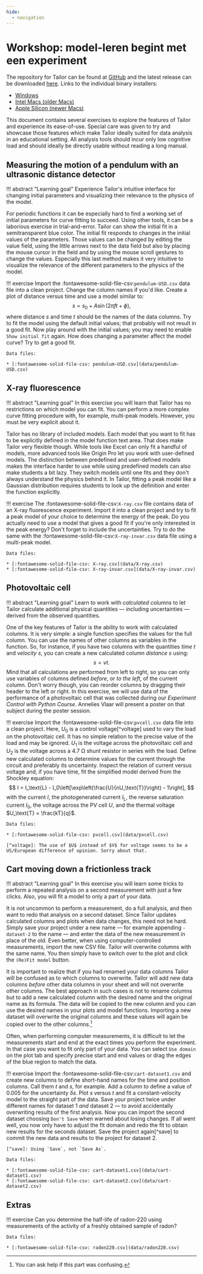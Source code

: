```yaml
---
hide:
  - navigation
---
```


# Workshop: model-leren begint met een experiment

The repository for Tailor can be found at [GitHub](https://github.com/davidfokkema/tailor) and the latest release can be downloaded [here](https://github.com/davidfokkema/tailor/releases/latest). Links to the individual binary installers:

* [Windows](https://github.com/davidfokkema/tailor/releases/download/v1.8.0/Tailor-1.8.0.msi)
* [Intel Macs (older Macs)](https://github.com/davidfokkema/tailor/releases/download/v1.8.0/Tailor-1.8.0_intel.dmg)
* [Apple Silicon (newer Macs)](https://github.com/davidfokkema/tailor/releases/download/v1.8.0/Tailor-1.8.0_apple_silicon.dmg)

This document contains several exercises to explore the features of Tailor and experience its ease-of-use. Special care was given to try and showcase those features which make Tailor ideally suited for data analysis in an educational setting. All analysis tools should incur only low cognitive load and should ideally be directly usable without reading a long manual.


## Measuring the motion of a pendulum with an ultrasonic distance detector

!!! abstract "Learning goal"
    Experience Tailor's intuitive interface for changing initial parameters and visualizing their relevance to the physics of the model.

For periodic functions it can be especially hard to find a working set of initial parameters for curve fitting to succeed. Using other tools, it can be a laborious exercise in trial-and-error. Tailor can show the initial fit in a semitransparent blue color. The initial fit responds to changes in the initial values of the parameters. Those values can be changed by editing the value field, using the little arrows next to the data field but also by placing the mouse cursor in the field and by using the mouse scroll gestures to change the values. Especially this last method makes it very intuitive to visualize the relevance of the different parameters to the physics of the model.

!!! exercise
    Import the :fontawesome-solid-file-csv:`pendulum-USD.csv` data file into a clean project. Change the column names if you'd like. Create a plot of distance versus time and use a model similar to:
    $$
    s = s_0 + A \sin(2\pi f t + \phi),
    $$
    where distance $s$ and time $t$ should be the names of the data columns. Try to fit the model using the default initial values; that probably will not result in a good fit. Now play around with the initial values; you may need to enable `Show initial fit` again. How does changing a parameter affect the model curve? Try to get a good fit.

    Data files:

    * [:fontawesome-solid-file-csv: pendulum-USD.csv](data/pendulum-USD.csv)


## X-ray fluorescence

!!! abstract "Learning goal"
    In this exercise you will learn that Tailor has no restrictions on which model you can fit. You can perform a more complex curve fitting procedure with, for example, multi-peak models. However, you must be very explicit about it.
    
Tailor has no library of included models. Each model that you want to fit has to be explicitly defined in the model function text area. That does make Tailor very flexible though. While tools like Excel can only fit a handful of models, more advanced tools like Origin Pro let you work with user-defined models. The distinction between predefined and user-defined models makes the interface harder to use while using predefined models can also make students a bit lazy. They switch models until one fits and they don't always understand the physics behind it. In Tailor, fitting a peak model like a Gaussian distribution requires students to look up the definition and enter the function explicitly.

!!! exercise
    The :fontawesome-solid-file-csv:`X-ray.csv` file contains data of an X-ray fluorescence experiment. Import it into a clean project and try to fit a peak model of your choice to determine the energy of the peak. Do you actually need to use a model that gives a good fit if you're only interested in the peak energy? Don't forget to include the uncertainties. Try to do the same with the :fontawesome-solid-file-csv:`X-ray-invar.csv` data file using a multi-peak model.

    Data files:

    * [:fontawesome-solid-file-csv: X-ray.csv](data/X-ray.csv)
    * [:fontawesome-solid-file-csv: X-ray-invar.csv](data/X-ray-invar.csv)


## Photovoltaic cell

!!! abstract "Learning goal"
    Learn to work with _calculated columns_ to let Tailor calculate additional physical quantities &mdash; including uncertainties &mdash; derived from the observed quantities.

One of the key features of Tailor is the ability to work with calculated columns. It is very simple: a single function specifies the values for the full column. You can use the names of other columns as variables in the function. So, for instance, if you have two columns with the quantities _time_ $t$ and _velocity_ $s$, you can create a new calculated column _distance_ $s$ using:
$$
s = vt.
$$
Mind that all calculations are performed from left to right, so you can only use variables of columns defined _before_, or _to the left_, of the current column. Don't worry though, you can reorder columns by dragging their header to the left or right. In this exercise, we will use data of the performance of a photovoltaic cell that was collected during our _Experiment Control with Python Course_. Annelies Vlaar will present a poster on that subject during the poster session.

!!! exercise
    Import the :fontawesome-solid-file-csv:`pvcell.csv` data file into a clean project. Here, $U_0$ is a control voltage[^voltage] used to vary the load on the photovoltaic cell. It has no simple relation to the precise value of the load and may be ignored. $U_1$ is the voltage across the photovoltaic cell and $U_2$ is the voltage across a 4.7 Ω shunt resistor in series with the load. Define new calculated columns to determine values for the current through the circuit and preferably its uncertainty. Inspect the relation of current versus voltage and, if you have time, fit the simplified model derived from the Shockley equation:
    $$
    I = I_\text{L} - I_0\left[\exp\left(\frac{U}{nU_\text{T}}\right) - 1\right],
    $$
    with the current $I$, the photogenerated current $I_\text{L}$, the reverse saturation current $I_0$, the voltage across the PV cell $U$, and the thermal voltage $U_\text{T} = \frac{kT}{q}$.

    Data files:

    * [:fontawesome-solid-file-csv: pvcell.csv](data/pvcell.csv)

    [^voltage]: The use of $U$ instead of $V$ for voltage seems to be a US/European difference of opinion. Sorry about that.

## Cart moving down a frictionless track

!!! abstract "Learning goal"
    In this exercise you will learn some tricks to perform a repeated analysis on a second measurement with just a few clicks. Also, you will fit a model to only a part of your data.

It is not uncommon to perform a measurement, do a full analysis, and then want to redo that analysis on a second dataset. Since Tailor updates calculated columns and plots when data changes, this need not be hard. Simply save your project under a new name &mdash; for example appending `-dataset-2` to the name &mdash; and enter the data of the new measurement in place of the old. Even better, when using computer-controlled measurements, import the new CSV file. Tailor will overwrite columns with the same name. You then simply have to switch over to the plot and click the `(Re)Fit model` button.

It is important to realize that if you had renamed your data columns Tailor will be confused as to which columns to overwrite. Tailor will add new data columns _before_ other data columns in your sheet and will not overwrite other columns. The best approach in such cases is not to rename columns but to add a new calculated column with the desired name and the original name as its formula. The data will be copied to the new column and you can use the desired names in your plots and model functions. Importing a new dataset will overwrite the original columns and these values will again be copied over to the other columns.[^copied-columns]

[^copied-columns]: You can ask help if this part was confusing.

Often, when performing computer measurements, it is difficult to let the measurements start and end at the exact times you perform the experiment. In that case you want to fit only part of your data. You can select `Use domain` on the plot tab and specify precise start and end values or drag the edges of the blue region to match the data.

!!! exercise
    Import the :fontawesome-solid-file-csv:`cart-dataset1.csv` and create new columns to define short-hand names for the time and position columns. Call them $t$ and $s$, for example. Add a column to define a value of 0.005 for the uncertainty $\delta s$. Plot $s$ versus $t$ and fit a constant-velocity model to the straight part of the data. Save your project twice under different names for dataset 1 _and_ dataset 2 &mdash; to avoid accidentally overwriting results of the first analysis. Now you can import the second dataset choosing `Don't Save` when warned about losing changes. If all went well, you now only have to adjust the fit domain and redo the fit to obtain new results for the seconds dataset. Save the project again[^save] to commit the new data and results to the project for dataset 2.

    [^save]: Using `Save`, not `Save As`.

    Data files:

    * [:fontawesome-solid-file-csv: cart-dataset1.csv](data/cart-dataset1.csv)
    * [:fontawesome-solid-file-csv: cart-dataset2.csv](data/cart-dataset2.csv)


## Extras

!!! exercise
    Can you determine the half-life of radon-220 using measurements of the activity of a freshly obtained sample of radon?

    Data files:

    * [:fontawesome-solid-file-csv: radon220.csv](data/radon220.csv)